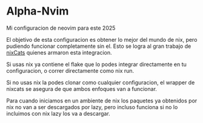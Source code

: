 # Alpha-Nvim

Mi configuracion de neovim para este 2025

El objetivo de esta configuracion es obtener lo mejor del mundo de nix, pero pudiendo funcionar
completamente sin el.
Esto se logra al gran trabajo de [nixCats](https://github.com/BirdeeHub/nixCats-nvim) quienes armaron esta integracion.

Si usas nix ya contiene el flake que lo podes integrar directamente en tu configuracion, o correr directamente
como nix run.

Si no usas nix la podes clonar como cualquier configuracion, el wrapper de nixcats se asegura de que ambos enfoques
van a funcionar.

Para cuando iniciamos en un ambiente de nix los paquetes ya obtenidos por nix no van a ser descargados por lazy, pero incluso funciona
si no lo incluimos con nix lazy los va a descargar.
